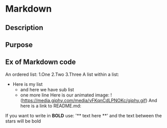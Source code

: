 # Markdown


## Description



## Purpose



## Ex of Markdown code
An ordered list:
1.One
2.Two
3.Three
A list within a list:
* Here is my list
  * and here we have sub list
  * one more line
Here is our animated image:
!(https://media.giphy.com/media/vFKqnCdLPNOKc/giphy.gif)
And here is a link to README.md:


If you want to write in **BOLD** use:
'** text here **' and the text between the stars will be bold
